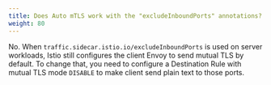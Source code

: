 ```yaml
---
title: Does Auto mTLS work with the "excludeInboundPorts" annotations?
weight: 80
---
```


No. When `traffic.sidecar.istio.io/excludeInboundPorts` is used on server workloads, Istio still
configures the client Envoy to send mutual TLS by default. To change that, you need to configure
a Destination Rule with mutual TLS mode `DISABLE` to make client send plain text to those ports.
